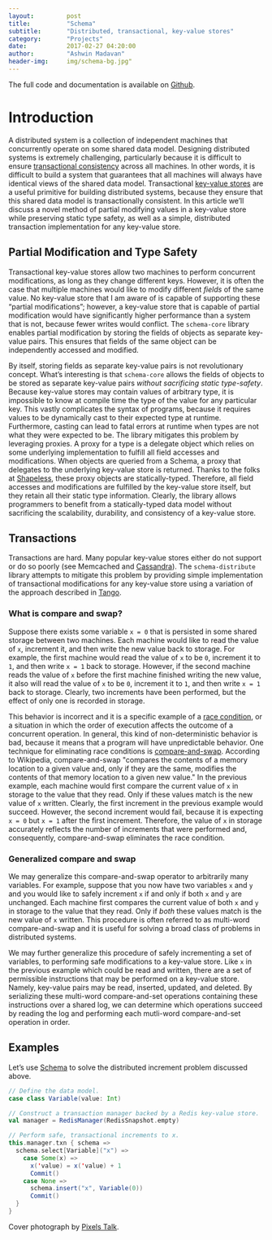 ```yaml
---
layout:         post
title:          "Schema"
subtitle:       "Distributed, transactional, key-value stores"
category:       "Projects"
date:           2017-02-27 04:20:00
author:         "Ashwin Madavan"
header-img:     img/schema-bg.jpg"
---
```


The full code and documentation is available on [Github](https://github.com/ashwin153/schema).

# Introduction
A distributed system is a collection of independent machines that concurrently operate on some shared data model. Designing distributed systems is extremely challenging, particularly because it is difficult to ensure [transactional consistency](https://en.wikipedia.org/wiki/Data_consistency#Transaction_consistency) across all machines. In other words, it is difficult to build a system that guarantees that all machines will always have identical views of the shared data model. Transactional [key-value stores](https://en.wikipedia.org/wiki/Key-value_database) are a useful primitive for building distributed systems, because they ensure that this shared data model is transactionally consistent.
In this article we’ll discuss a novel method of partial modifying values in a key-value store while preserving static type safety, as well as a simple, distributed transaction implementation for any key-value store.

## Partial Modification and Type Safety
Transactional key-value stores allow two machines to perform concurrent modifications, as long as they change different keys. However, it is often the case that multiple machines would like to modify different *fields* of the same value. No key-value store that I am aware of is capable of supporting these “partial modifications”; however, a key-value store that is capable of partial modification would have significantly higher performance than a system that is not, because fewer writes would conflict. The ```schema-core``` library enables partial modification by storing the fields of objects as separate key-value pairs. This ensures that fields of the same object can be independently accessed and modified.

By itself, storing fields as separate key-value pairs is not revolutionary concept. What’s interesting is that ```schema-core``` allows the fields of objects to be stored as separate key-value pairs *without sacrificing static type-safety*. Because key-value stores may contain values of arbitrary type, it is impossible to know at compile time the type of the value for any particular key. This vastly complicates the syntax of programs, because it requires values to be dynamically cast to their expected type at runtime. Furthermore, casting can lead to fatal errors at runtime when types are not what they were expected to be. The library mitigates this problem by leveraging proxies. A proxy for a type is a delegate object which relies on some underlying implementation to fulfill all field accesses and modifications. When objects are queried from a Schema, a proxy that delegates to the underlying key-value store is returned. Thanks to the folks at [Shapeless](https://github.com/milessabin/shapeless), these proxy objects are statically-typed. Therefore, all field accesses and modifications are fulfilled by the key-value store itself, but they retain all their static type information. Clearly, the library allows programmers to benefit from a statically-typed data model without sacrificing the scalability, durability, and consistency of a key-value store.

## Transactions
Transactions are hard. Many popular key-value stores either do not support or do so poorly (see Memcached and [Cassandra](http://stackoverflow.com/a/3007465/1447029)). The ```schema-distribute``` library attempts to mitigate this problem by providing simple implementation of transactional modifications for any key-value store using a variation of the approach described in [Tango](http://www.cs.cornell.edu/~taozou/sosp13/tangososp.pdf).

### What is compare and swap?
Suppose there exists some variable ```x = 0``` that is persisted in some shared storage between two machines. Each machine would like to read the value of ```x```, increment it, and then write the new value back to storage. For example, the first machine would read the value of ```x``` to be ```0```, increment it to ```1```, and then write ```x = 1``` back to storage. However, if the second machine reads the value of ```x``` before the first machine finished writing the new value, it also will read the value of ```x``` to be ```0```, increment it to ```1```, and then write ```x = 1``` back to storage. Clearly, two increments have been performed, but the effect of only one is recorded in storage.

This behavior is incorrect and it is a specific example of a [race condition](https://en.wikipedia.org/wiki/Race_condition), or a situation in which the order of execution affects the outcome of a concurrent operation. In general, this kind of non-deterministic behavior is bad, because it means that a program will have unpredictable behavior. One technique for eliminating race conditions is [compare-and-swap](https://en.wikipedia.org/wiki/Compare-and-swap). According to Wikipedia, compare-and-swap "compares the contents of a memory location to a given value and, only if they are the same, modifies the contents of that memory location to a given new value." In the previous example, each machine would first compare the current value of ```x``` in storage to the value that they read. Only if these values match is the new value of ```x``` written. Clearly, the first increment in the previous example would succeed. However, the second increment would fail, because it is expecting ```x = 0``` but ```x = 1``` after the first increment. Therefore, the value of ```x``` in storage accurately reflects the number of increments that were performed and, consequently, compare-and-swap eliminates the race condition.

### Generalized compare and swap
We may generalize this compare-and-swap operator to arbitrarily many variables. For example, suppose that you now have two variables ```x``` and ```y``` and you would like to safely increment ```x``` if and only if both ```x``` and ```y``` are unchanged. Each machine first compares the current value of both ```x``` and ```y``` in storage to the value that they read. Only if *both* these values match is the new value of ```x``` written. This procedure is often referred to as multi-word compare-and-swap and it is useful for solving a broad class of problems in distributed systems.

We may further generalize this procedure of safely incrementing a set of variables, to performing safe modifications to a key-value store. Like ```x``` in the previous example which could be read and written, there are a set of permissible instructions that may be performed on a key-value store. Namely, key-value pairs may be read, inserted, updated, and deleted. By serializing these multi-word compare-and-set operations containing these instructions over a shared log, we can determine which operations succeed by reading the log and performing each mutli-word compare-and-set operation in order.

## Examples
Let’s use [Schema](https://github.com/ashwin153/schema) to solve the distributed increment problem discussed above.

```scala
// Define the data model.
case class Variable(value: Int)

// Construct a transaction manager backed by a Redis key-value store.
val manager = RedisManager(RedisSnapshot.empty)

// Perform safe, transactional increments to x.
this.manager.txn { schema =>
  schema.select[Variable]("x") =>
    case Some(x) =>
      x('value) = x('value) + 1
      Commit()
    case None =>
      schema.insert("x", Variable(0))
      Commit()
  }
}
```

Cover photograph by [Pixels Talk](http://www.pixelstalk.net/wp-content/uploads/2016/11/Data-Wallpaper-for-Desktop.jpg).
